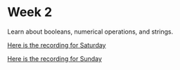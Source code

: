 # Week 2

Learn about booleans, numerical operations, and strings.

[Here is the recording for Saturday](https://drive.google.com/file/d/1OZeca1DM4EzlEEa-D38R50V_2alNhUCX/view?usp=sharing)

[Here is the recording for Sunday](https://drive.google.com/file/d/1dRcwDzY80kFNE3LL0fY3Xc5ZhHS6V_rk/view?usp=sharing)
